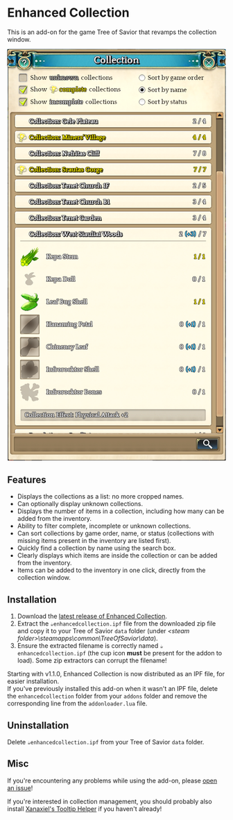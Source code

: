 # Enhanced Collection
This is an add-on for the game Tree of Savior that revamps the collection window.

![Enhanced Collection screenshot](https://raw.githubusercontent.com/MrJul/ToS-EnhancedCollection/master/Screenshot.png)

## Features
 - Displays the collections as a list: no more cropped names.
 - Can optionally display unknown collections.
 - Displays the number of items in a collection, including how many can be added from the inventory.
 - Ability to filter complete, incomplete or unknown collections.
 - Can sort collections by game order, name, or status (collections with missing items present in the inventory are listed first).
 - Quickly find a collection by name using the search box.
 - Clearly displays which items are inside the collection or can be added from the inventory.
 - Items can be added to the inventory in one click, directly from the collection window.
 
## Installation

1. Download the [latest release of Enhanced Collection](https://github.com/MrJul/ToS-EnhancedCollection/releases).
2. Extract the `☕enhancedcollection.ipf` file from the downloaded zip file and copy it to your Tree of Savior `data` folder (under *&lt;steam folder&gt;\steamapps\common\TreeOfSavior\data*).
3. Ensure the extracted filename is correctly named `☕enhancedcollection.ipf` (the cup icon **must** be present for the addon to load). Some zip extractors can corrupt the filename!

Starting with v1.1.0, Enhanced Collection is now distributed as an IPF file, for easier installation.  
If you've previously installed this add-on when it wasn't an IPF file, delete the `enhancedcollection` folder from your `addons` folder and remove the corresponding line from the `addonloader.lua` file.

## Uninstallation

Delete `☕enhancedcollection.ipf` from your Tree of Savior `data` folder.

## Misc

If you're encountering any problems while using the add-on, please [open an issue](https://github.com/MrJul/ToS-EnhancedCollection/issues)!

If you're interested in collection management, you should probably also install [Xanaxiel's Tooltip Helper](https://github.com/Xanaxiel/ToS-Addons) if you haven't already!
